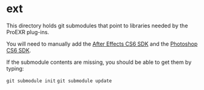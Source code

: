 ext
=========

This directory holds git submodules that point to libraries needed by the ProEXR plug-ins.

You will need to manually add the [After Effects CS6 SDK](http://www.adobe.com/devnet/aftereffects.html) and the [Photoshop CS6 SDK](http://www.adobe.com/devnet/photoshop/sdk.html).

If the submodule contents are missing, you should be able to get them by typing:

`git submodule init`
`git submodule update`
